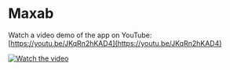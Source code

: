 # Maxab



Watch a video demo of the app on YouTube: [https://youtu.be/JKqRn2hKAD4](https://youtu.be/JKqRn2hKAD4)

[![Watch the video](https://img.youtube.com/vi/JKqRn2hKAD4/0.jpg)](https://youtu.be/JKqRn2hKAD4)
